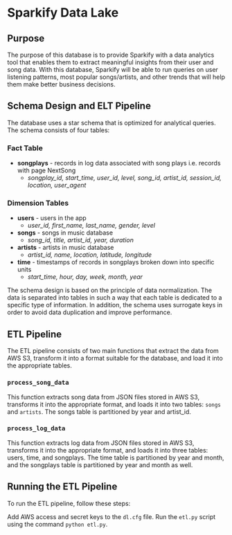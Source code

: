 # Sparkify Data Lake

## Purpose
The purpose of this database is to provide Sparkify with a data analytics tool that enables them to extract meaningful insights from their user and song data. With this database, Sparkify will be able to run queries on user listening patterns, most popular songs/artists, and other trends that will help them make better business decisions.

## Schema Design and ELT Pipeline
The database uses a star schema that is optimized for analytical queries. The schema consists of four tables:

### Fact Table
- **songplays** - records in log data associated with song plays i.e. records with page NextSong
    - *songplay_id, start_time, user_id, level, song_id, artist_id, session_id, location, user_agent*

### Dimension Tables
- **users** - users in the app
    - *user_id, first_name, last_name, gender, level*
- **songs** - songs in music database
    - *song_id, title, artist_id, year, duration*
- **artists** - artists in music database
    - *artist_id, name, location, latitude, longitude*
- **time** - timestamps of records in songplays broken down into specific units
    - *start_time, hour, day, week, month, year*

The schema design is based on the principle of data normalization. The data is separated into tables in such a way that each table is dedicated to a specific type of information. In addition, the schema uses surrogate keys in order to avoid data duplication and improve performance.

## ETL Pipeline
The ETL pipeline consists of two main functions that extract the data from AWS S3, transform it into a format suitable for the database, and load it into the appropriate tables.

### `process_song_data`
This function extracts song data from JSON files stored in AWS S3, transforms it into the appropriate format, and loads it into two tables: `songs` and `artists`. The songs table is partitioned by year and artist_id.

### `process_log_data`
This function extracts log data from JSON files stored in AWS S3, transforms it into the appropriate format, and loads it into three tables: users, time, and songplays. The time table is partitioned by year and month, and the songplays table is partitioned by year and month as well.

## Running the ETL Pipeline
To run the ETL pipeline, follow these steps:

Add AWS access and secret keys to the `dl.cfg` file.
Run the `etl.py` script using the command `python etl.py`.
